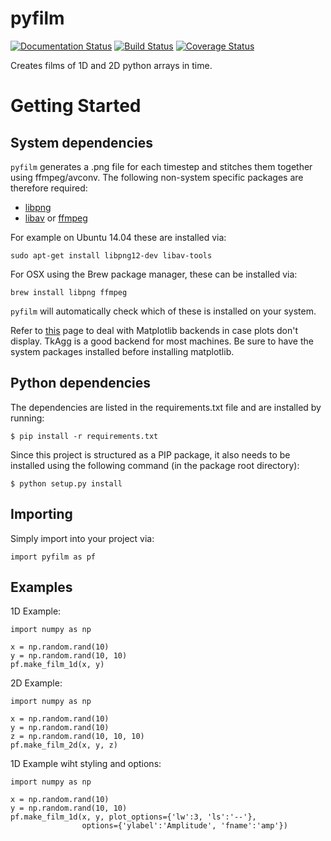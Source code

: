 pyfilm
======

[![Documentation Status](https://readthedocs.org/projects/pyfilm/badge/?version=latest)](https://readthedocs.org/projects/pyfilm/?badge=latest)
[![Build Status](https://travis-ci.org/ferdinandvwyk/pyfilm.svg?branch=master)](https://travis-ci.org/ferdinandvwyk/pyfilm)
[![Coverage Status](https://coveralls.io/repos/ferdinandvwyk/pyfilm/badge.svg?branch=master&service=github)](https://coveralls.io/github/ferdinandvwyk/pyfilm?branch=master)

Creates films of 1D and 2D python arrays in time.

Getting Started
===============

System dependencies
-------------------

`pyfilm` generates a .png file for each timestep and stitches them together using
ffmpeg/avconv. The following non-system specific packages are therefore 
required:

* [libpng](www.libpng.org/pub/png/libpng.html)
* [libav](https://libav.org/) or [ffmpeg](https://www.ffmpeg.org/)

For example on Ubuntu 14.04 these are installed via:

    sudo apt-get install libpng12-dev libav-tools

For OSX using the Brew package manager, these can be installed via:

    brew install libpng ffmpeg

`pyfilm` will automatically check which of these is installed on your system.

Refer to [this](http://matplotlib.org/faq/usage_faq.html#what-is-a-backend) 
page to deal with Matplotlib backends in case plots don't display. TkAgg is a
good backend for most machines. Be sure to have the system packages installed 
before installing matplotlib.

Python dependencies
-------------------

The dependencies are listed in the requirements.txt file and are installed by
running:

    $ pip install -r requirements.txt

Since this project is structured as a PIP package, it also needs to be installed
using the following command (in the package root directory):

    $ python setup.py install

Importing
---------

Simply import into your project via:

    import pyfilm as pf

Examples
--------

1D Example:

    import numpy as np

    x = np.random.rand(10)
    y = np.random.rand(10, 10)
    pf.make_film_1d(x, y)

2D Example:

    import numpy as np

    x = np.random.rand(10)
    y = np.random.rand(10)
    z = np.random.rand(10, 10, 10)
    pf.make_film_2d(x, y, z)

1D Example wiht styling and options:

    import numpy as np

    x = np.random.rand(10)
    y = np.random.rand(10, 10)
    pf.make_film_1d(x, y, plot_options={'lw':3, 'ls':'--'}, 
                    options={'ylabel':'Amplitude', 'fname':'amp'})
